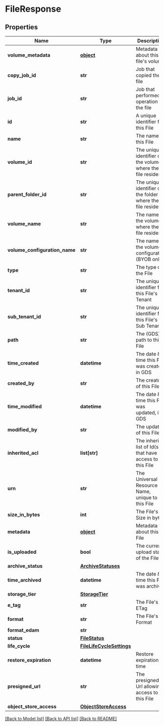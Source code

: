 # FileResponse

## Properties
Name | Type | Description | Notes
------------ | ------------- | ------------- | -------------
**volume_metadata** | [**object**](.md) | Metadata about this file&#39;s volume | [optional] 
**copy_job_id** | **str** | Job that copied the file | [optional] 
**job_id** | **str** | Job that performed operation on the file | [optional] 
**id** | **str** | A unique identifier for this File | [optional] 
**name** | **str** | The name of this File | [optional] 
**volume_id** | **str** | The unique identifier of the volume where the file resides | [optional] 
**parent_folder_id** | **str** | The unique identifier of the folder where the file resides | [optional] 
**volume_name** | **str** | The name of the volume where the file resides | [optional] 
**volume_configuration_name** | **str** | The name of the volume configuration (BYOB only) | [optional] 
**type** | **str** | The type of the File | [optional] 
**tenant_id** | **str** | The unique identifier for this File&#39;s Tenant | [optional] 
**sub_tenant_id** | **str** | The unique identifier for this File&#39;s Sub Tenant | [optional] 
**path** | **str** | The (GDS) path to this File | [optional] 
**time_created** | **datetime** | The date &amp; time this File was created, in GDS | [optional] 
**created_by** | **str** | The creator of this File | [optional] 
**time_modified** | **datetime** | The date &amp; time this File was updated, in GDS | [optional] 
**modified_by** | **str** | The updator of this File | [optional] 
**inherited_acl** | **list[str]** | The inherited list of Id(s) that have access to this File | [optional] 
**urn** | **str** | The Universal Resource Name, unique to this File | [optional] 
**size_in_bytes** | **int** | The File&#39;s Size in bytes | [optional] 
**metadata** | [**object**](.md) | Metadata about this File | [optional] 
**is_uploaded** | **bool** | The current upload state of the File | [optional] 
**archive_status** | [**ArchiveStatuses**](ArchiveStatuses.md) |  | [optional] 
**time_archived** | **datetime** | The date &amp; time this File was archived | [optional] 
**storage_tier** | [**StorageTier**](StorageTier.md) |  | [optional] 
**e_tag** | **str** | The File&#39;s ETag | [optional] 
**format** | **str** | The File&#39;s Format | [optional] 
**format_edam** | **str** |  | [optional] 
**status** | [**FileStatus**](FileStatus.md) |  | [optional] 
**life_cycle** | [**FileLifeCycleSettings**](FileLifeCycleSettings.md) |  | [optional] 
**restore_expiration** | **datetime** | Restore expiration time | [optional] 
**presigned_url** | **str** | The presigned Url allowing access to this File | [optional] 
**object_store_access** | [**ObjectStoreAccess**](ObjectStoreAccess.md) |  | [optional] 

[[Back to Model list]](../README.md#documentation-for-models) [[Back to API list]](../README.md#documentation-for-api-endpoints) [[Back to README]](../README.md)


